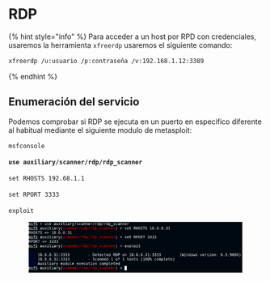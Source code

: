 # RDP

{% hint style="info" %}
Para acceder a un host por RPD con credenciales, usaremos la herramienta `xfreerdp` usaremos el siguiente comando:

```bash
xfreerdp /u:usuario /p:contraseña /v:192.168.1.12:3389
```
{% endhint %}

## Enumeración del servicio

Podemos comprobar si RDP se ejecuta en un puerto en especifico diferente al habitual mediante el siguiente modulo de metasploit:

<pre class="language-perl"><code class="lang-perl">msfconsole
<strong>
</strong><strong>use auxiliary/scanner/rdp/rdp_scanner
</strong>
set RHOSTS 192.68.1.1

set RPORT 3333

exploit
</code></pre>

<figure><img src="../../.gitbook/assets/image (1) (1) (1).png" alt=""><figcaption></figcaption></figure>
